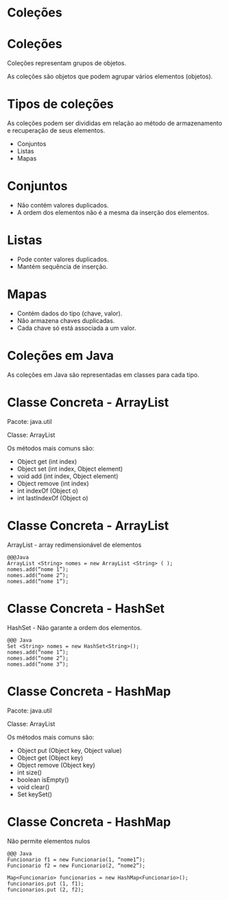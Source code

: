 <!SLIDE section center>
# Coleções

<!SLIDE>
# Coleções

Coleções representam grupos de objetos.

As coleções são objetos que  podem agrupar vários elementos (objetos).

<!SLIDE>
# Tipos de coleções
As coleções podem ser divididas em relação ao método de armazenamento e recuperação de seus elementos.

* Conjuntos
* Listas
* Mapas


<!SLIDE>
# Conjuntos

* Não contém valores duplicados.
* A ordem dos elementos não é a mesma da inserção dos elementos.


<!SLIDE>
# Listas
* Pode conter valores duplicados.
* Mantém sequência de inserção.


<!SLIDE>
# Mapas
* Contém dados do tipo (chave, valor).
* Não armazena chaves duplicadas.
* Cada chave só está associada a um valor.


<!SLIDE>
# Coleções em Java

As coleções em Java são representadas em classes para cada tipo.



<!SLIDE>
# Classe Concreta - ArrayList

Pacote: java.util

Classe: ArrayList

Os métodos mais comuns são:

* Object get (int index)
* Object set (int index, Object element)
* void add (int index, Object element)
* Object remove (int index)
* int indexOf (Object o)
* int lastIndexOf (Object o)

<!SLIDE>
# Classe Concreta - ArrayList

ArrayList - array redimensionável de elementos

    @@@Java
    ArrayList <String> nomes = new ArrayList <String> ( );
    nomes.add(“nome 1”);
    nomes.add(“nome 2”);
    nomes.add(“nome 1”);
    
    

<!SLIDE>
# Classe Concreta - HashSet

HashSet - Não garante a ordem dos elementos. 

    @@@ Java
    Set <String> nomes = new HashSet<String>();
    nomes.add(“nome 1”);
    nomes.add(“nome 2”);
    nomes.add(“nome 3”);



<!SLIDE>
# Classe Concreta - HashMap

Pacote: java.util

Classe: ArrayList

Os métodos mais comuns são:

* Object put (Object key, Object value)
* Object get (Object key)
* Object remove (Object key)
* int size()
* boolean isEmpty()
* void clear()
* Set keySet()


<!SLIDE>
#  Classe Concreta - HashMap

Não permite elementos nulos

    @@@ Java
    Funcionario f1 = new Funcionario(1, “nome1”);
    Funcionario f2 = new Funcionario(2, “nome2”);

    Map<Funcionario> funcionarios = new HashMap<Funcionario>();
    funcionarios.put (1, f1);
    funcionarios.put (2, f2);


